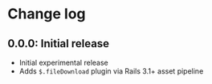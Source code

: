 # Change log

## 0.0.0: Initial release

* Initial experimental release
* Adds `$.fileDownload` plugin via Rails 3.1+ asset pipeline

